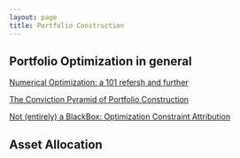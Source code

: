 ```yaml
---
layout: page
title: Portfolio Construction
---
```



## Portfolio Optimization in general

[Numerical Optimization: a 101 refersh and further](https://skybluerw.github.io/2023/02/28/convex-optimization-basic.html)

[The Conviction Pyramid of Portfolio Construction](https://skybluerw.github.io/2023/04/01/pyramid-optimization.html)

[Not (entirely) a BlackBox: Optimization Constraint Attribution](https://skybluerw.github.io/2023/04/15/constraint-attribution.html)


## Asset Allocation

